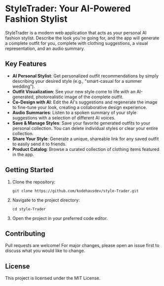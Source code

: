 # StyleTrader: Your AI-Powered Fashion Stylist

StyleTrader is a modern web application that acts as your personal AI fashion stylist. Describe the look you're going for, and the app will generate a complete outfit for you, complete with clothing suggestions, a visual representation, and an audio summary.

## Key Features

- **AI Personal Stylist**: Get personalized outfit recommendations by simply describing your desired style (e.g., "smart-casual for a summer wedding").
- **Outfit Visualization**: See your new style come to life with an AI-generated, photorealistic image of the complete outfit.
- **Co-Design with AI**: Edit the AI's suggestions and regenerate the image to fine-tune your look, creating a collaborative design experience.
- **Audio Summaries**: Listen to a spoken summary of your style suggestions with a selection of different AI voices.
- **Save & Manage Styles**: Save your favorite generated outfits to your personal collection. You can delete individual styles or clear your entire collection.
- **Share Your Style**: Generate a unique, shareable link for any saved outfit to easily send it to friends.
- **Product Catalog**: Browse a curated collection of clothing items featured in the app.


## Getting Started

1. Clone the repository:
   ```
   git clone https://github.com/kodehausdev/style-Trader.git
   ```
2. Navigate to the project directory:
   ```
   cd style-Trader
   ```
3. Open the project in your preferred code editor.

## Contributing

Pull requests are welcome! For major changes, please open an issue first to discuss what you would like to change.

## License

This project is licensed under the MIT License.
